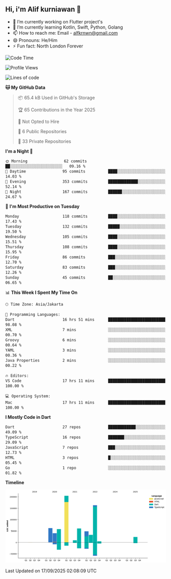 ## Hi, i'm Alif kurniawan 👋

- 🔭 I’m currently working on Flutter project's
- 🌱 I’m currently learning Kotlin, Swift, Python, Golang
- 📫 How to reach me: Email - alfkrnwn@gmail.com
- 😄 Pronouns: He/Him
- ⚡ Fun fact: North London Forever

<!--START_SECTION:waka-->
![Code Time](http://img.shields.io/badge/Code%20Time-291%20hrs%203%20mins-blue)

![Profile Views](http://img.shields.io/badge/Profile%20Views-19-blue)

![Lines of code](https://img.shields.io/badge/From%20Hello%20World%20I%27ve%20Written-706.7%20thousand%20lines%20of%20code-blue)

**🐱 My GitHub Data** 

> 📦 65.4 kB Used in GitHub's Storage 
 > 
> 🏆 65 Contributions in the Year 2025
 > 
> 🚫 Not Opted to Hire
 > 
> 📜 6 Public Repositories 
 > 
> 🔑 33 Private Repositories 
 > 
**I'm a Night 🦉** 

```text
🌞 Morning                62 commits          ██░░░░░░░░░░░░░░░░░░░░░░░   09.16 % 
🌆 Daytime                95 commits          ████░░░░░░░░░░░░░░░░░░░░░   14.03 % 
🌃 Evening                353 commits         █████████████░░░░░░░░░░░░   52.14 % 
🌙 Night                  167 commits         ██████░░░░░░░░░░░░░░░░░░░   24.67 % 
```
📅 **I'm Most Productive on Tuesday** 

```text
Monday                   118 commits         ████░░░░░░░░░░░░░░░░░░░░░   17.43 % 
Tuesday                  132 commits         █████░░░░░░░░░░░░░░░░░░░░   19.50 % 
Wednesday                105 commits         ████░░░░░░░░░░░░░░░░░░░░░   15.51 % 
Thursday                 108 commits         ████░░░░░░░░░░░░░░░░░░░░░   15.95 % 
Friday                   86 commits          ███░░░░░░░░░░░░░░░░░░░░░░   12.70 % 
Saturday                 83 commits          ███░░░░░░░░░░░░░░░░░░░░░░   12.26 % 
Sunday                   45 commits          ██░░░░░░░░░░░░░░░░░░░░░░░   06.65 % 
```


📊 **This Week I Spent My Time On** 

```text
🕑︎ Time Zone: Asia/Jakarta

💬 Programming Languages: 
Dart                     16 hrs 51 mins      █████████████████████████   98.08 % 
XML                      7 mins              ░░░░░░░░░░░░░░░░░░░░░░░░░   00.70 % 
Groovy                   6 mins              ░░░░░░░░░░░░░░░░░░░░░░░░░   00.64 % 
YAML                     3 mins              ░░░░░░░░░░░░░░░░░░░░░░░░░   00.36 % 
Java Properties          2 mins              ░░░░░░░░░░░░░░░░░░░░░░░░░   00.22 % 

🔥 Editors: 
VS Code                  17 hrs 11 mins      █████████████████████████   100.00 % 

💻 Operating System: 
Mac                      17 hrs 11 mins      █████████████████████████   100.00 % 
```

**I Mostly Code in Dart** 

```text
Dart                     27 repos            ████████████░░░░░░░░░░░░░   49.09 % 
TypeScript               16 repos            ███████░░░░░░░░░░░░░░░░░░   29.09 % 
JavaScript               7 repos             ███░░░░░░░░░░░░░░░░░░░░░░   12.73 % 
HTML                     3 repos             █░░░░░░░░░░░░░░░░░░░░░░░░   05.45 % 
Go                       1 repo              ░░░░░░░░░░░░░░░░░░░░░░░░░   01.82 % 
```



**Timeline**

![Lines of Code chart](https://raw.githubusercontent.com/awanderer11/awanderer11/main/assets/bar_graph.png)


 Last Updated on 17/09/2025 02:08:09 UTC
<!--END_SECTION:waka-->

